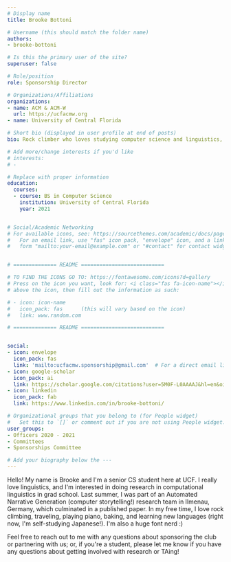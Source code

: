 ```yaml
---
# Display name
title: Brooke Bottoni

# Username (this should match the folder name)
authors:
- brooke-bottoni

# Is this the primary user of the site?
superuser: false

# Role/position
role: Sponsorship Director

# Organizations/Affiliations
organizations:
- name: ACM & ACM-W
  url: https://ucfacmw.org
- name: University of Central Florida

# Short bio (displayed in user profile at end of posts)
bio: Rock climber who loves studying computer science and linguistics, and sometimes both at the same time.

# Add more/change interests if you'd like
# interests:
# - 

# Replace with proper information
education:
  courses:
  - course: BS in Computer Science
    institution: University of Central Florida
    year: 2021


# Social/Academic Networking
# For available icons, see: https://sourcethemes.com/academic/docs/page-builder/#icons
#   For an email link, use "fas" icon pack, "envelope" icon, and a link in the
#   form "mailto:your-email@example.com" or "#contact" for contact widget.


# ============== README ===========================

# TO FIND THE ICONS GO TO: https://fontawesome.com/icons?d=gallery
# Press on the icon you want, look for: <i class="fas fa-icon-name"></i> 
# above the icon, then fill out the information as such:

# - icon: icon-name
#   icon_pack: fas      (this will vary based on the icon)
#   link: www.random.com

# ============== README ===========================


social:
- icon: envelope
  icon_pack: fas
  link: 'mailto:ucfacmw.sponsorship@gmail.com'  # For a direct email link, use "mailto:test@example.org".
- icon: google-scholar
  icon_pack: ai
  link: https://scholar.google.com/citations?user=5M0F-L0AAAAJ&hl=en&oi=ao
- icon: linkedin
  icon_pack: fab
  link: https://www.linkedin.com/in/brooke-bottoni/

# Organizational groups that you belong to (for People widget)
#   Set this to `[]` or comment out if you are not using People widget.
user_groups:
- Officers 2020 - 2021
- Committees
- Sponsorships Committee

# Add your biography below the ---
---
```

Hello! My name is Brooke and I'm a senior CS student here at UCF. I really love linguistics, and I'm interested in doing research in computational linguistics in grad school. Last summer, I was part of an Automated Narrative Generation (computer storytelling!) research team in Ilmenau, Germany, which culminated in a published paper. In my free time, I love rock climbing, traveling, playing piano, baking, and learning new languages (right now, I'm self-studying Japanese!). I'm also a huge font nerd :)

Feel free to reach out to me with any questions about sponsoring the club or partnering with us; or, if you're a student, please let me know if you have any questions about getting involved with research or TAing!
